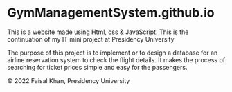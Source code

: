 # GymManagementSystem.github.io

This is a [website](https://faisalkhan171101.github.io/GymManagementSystem.github.io/) made using Html, css & JavaScript. This is the continuation of my IT mini project at Presidency University

The purpose of this project is to implement or to design a database for an airline reservation system to check the flight details. It makes the process of searching for ticket prices simple and easy for the passengers. 

© 2022 Faisal Khan, Presidency University
